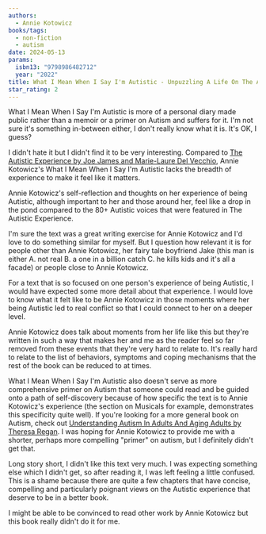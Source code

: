 ```yaml
---
authors:
  - Annie Kotowicz
books/tags:
  - non-fiction
  - autism
date: 2024-05-13
params:
  isbn13: "9798986482712"
  year: "2022"
title: What I Mean When I Say I'm Autistic - Unpuzzling A Life On The Autism Spectrum
star_rating: 2
---
```


What I Mean When I Say I'm Autistic is more of a personal diary made public rather than a memoir or a primer on Autism and suffers for it. I'm not sure it's something in-between either, I don't really know what it is. It's OK, I guess?

<!--more-->

I didn't hate it but I didn't find it to be very interesting. Compared to [The Autistic Experience by Joe James and Marie-Laure Del Vecchio](/books/2024-05-03), Annie Kotowicz's What I Mean When I Say I'm Autistic lacks the breadth of experience to make it feel like it matters.

Annie Kotowicz's self-reflection and thoughts on her experience of being Autistic, although important to her and those around her, feel like a drop in the pond compared to the 80+ Autistic voices that were featured in The Autistic Experience.

I'm sure the text was a great writing exercise for Annie Kotowicz and I'd love to do something similar for myself. But I question how relevant it is for people other than Annie Kotowicz, her fairy tale boyfriend Jake (this man is either A. not real B. a one in a billion catch C. he kills kids and it's all a facade) or people close to Annie Kotowicz.

For a text that is so focused on one person's experience of being Autistic, I would have expected some more detail about that experience. I would love to know what it felt like to be Annie Kotowicz in those moments where her being Autistic led to real conflict so that I could connect to her on a deeper level.

Annie Kotowicz does talk about moments from her life like this but they're written in such a way that makes her and me as the reader feel so far removed from these events that they're very hard to relate to. It's really hard to relate to the list of behaviors, symptoms and coping mechanisms that the rest of the book can be reduced to at times.

What I Mean When I Say I'm Autistic also doesn't serve as more comprehensive primer on Autism that someone could read and be guided onto a path of self-discovery because of how specific the text is to Annie Kotowicz's experience (the section on Musicals for example, demonstrates this specificity quite well). If you're looking for a more general book on Autism, check out [Understanding Autism In Adults And Aging Adults by Theresa Regan](/books/2022-06-01). I was hoping for Annie Kotowicz to provide me with a shorter, perhaps more compelling "primer" on autism, but I definitely didn't get that.

Long story short, I didn't like this text very much. I was expecting something else which I didn't get, so after reading it, I was left feeling a little confused. This is a shame because there are quite a few chapters that have concise, compelling and particularly poignant views on the Autistic experience that deserve to be in a better book.

I might be able to be convinced to read other work by Annie Kotowicz but this book really didn't do it for me.
